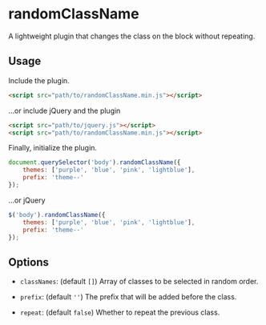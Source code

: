 # randomClassName

A lightweight plugin that changes the class on the block without repeating.

## Usage

Include the plugin.

```html
<script src="path/to/randomClassName.min.js"></script>
```

...or include jQuery and the plugin

```html
<script src="path/to/jquery.js"></script>
<script src="path/to/randomClassName.min.js"></script>
```

Finally, initialize the plugin.

```javascript
document.querySelector('body').randomClassName({
    themes: ['purple', 'blue', 'pink', 'lightblue'],
    prefix: 'theme--'
});
```

...or jQuery

```javascript
$('body').randomClassName({
    themes: ['purple', 'blue', 'pink', 'lightblue'],
    prefix: 'theme--'
});
```

## Options

- `classNames`: (default `[]`) Array of classes to be selected in random order.

- `prefix`: (default `''`) The prefix that will be added before the class.

- `repeat`: (default `false`) Whether to repeat the previous class.
